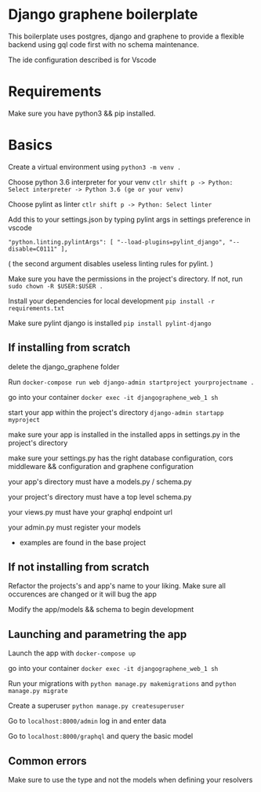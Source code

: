 # Django graphene boilerplate

This boilerplate uses postgres, django and graphene to provide a flexible backend using gql code first with no schema maintenance.

The ide configuration described is for Vscode

# Requirements

Make sure you have python3 && pip installed.

# Basics

Create a virtual environment using `python3 -m venv .`

Choose python 3.6 interpreter for your venv `ctlr shift p -> Python: Select interpreter -> Python 3.6 (ge or your venv)`

Choose pylint as linter `ctlr shift p -> Python: Select linter`

Add this to your settings.json by typing pylint args in settings preference in vscode

`"python.linting.pylintArgs": [ "--load-plugins=pylint_django", "--disable=C0111" ],`

( the second argument disables useless linting rules for pylint. )

Make sure you have the permissions in the project's directory. If not, run `sudo chown -R $USER:$USER .`

Install your dependencies for local development `pip install -r requirements.txt`

Make sure pylint django is installed `pip install pylint-django`

## If installing from scratch

delete the django_graphene folder

Run `docker-compose run web django-admin startproject yourprojectname .`

go into your container `docker exec -it djangographene_web_1 sh`

start your app within the project's directory `django-admin startapp myproject`

make sure your app is installed in the installed apps in settings.py in the project's directory

make sure your settings.py has the right database configuration, cors middleware && configuration and graphene configuration

your app's directory must have a models.py / schema.py

your project's directory must have a top level schema.py

your views.py must have your graphql endpoint url

your admin.py must register your models

- examples are found in the base project

## If not installing from scratch

Refactor the projects's and app's name to your liking. Make sure all occurences are changed or it will bug the app

Modify the app/models && schema to begin development

## Launching and parametring the app

Launch the app with `docker-compose up`

go into your container `docker exec -it djangographene_web_1 sh`

Run your migrations with `python manage.py makemigrations` and `python manage.py migrate`

Create a superuser `python manage.py createsuperuser`

Go to `localhost:8000/admin` log in and enter data

Go to `localhost:8000/graphql` and query the basic model

## Common errors

Make sure to use the type and not the models when defining your resolvers
